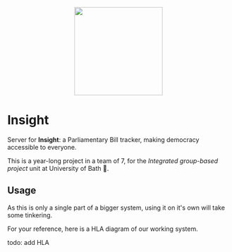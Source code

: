 <p align="center">
  <img width="200" height="200" src="res/img/icon1500x1500.png">
</p>

# Insight

Server for **Insight**: a Parliamentary Bill tracker, making democracy accessible to everyone.

This is a year-long project in a team of 7, for the *Integrated group-based project* unit at University of Bath 🛁.

## Usage

As this is only a single part of a bigger system, using it on it's own will take some tinkering. 

For your reference, here is a HLA diagram of our working system.

todo: add HLA
